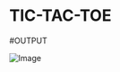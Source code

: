 # TIC-TAC-TOE

#OUTPUT

![Image](https://github.com/user-attachments/assets/52199c95-e470-4f30-900c-db8b3104acb2)
